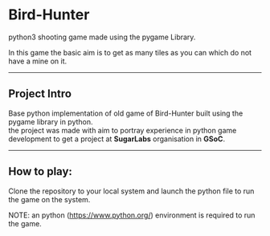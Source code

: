 # Bird-Hunter

python3 shooting game made using the pygame Library.

In this game the basic aim is to get as many tiles as you can which do not have a mine on it.

---

## Project Intro

Base python implementation of old game of Bird-Hunter built using the pygame library in python. <br>
the project was made with aim to portray experience in python game development to get a project at **SugarLabs** organisation in **GSoC**.

---

## How to play:

Clone the repository to your local system and launch the python file to run the game on the system.

NOTE: an python (https://www.python.org/) environment is required to run the game.
